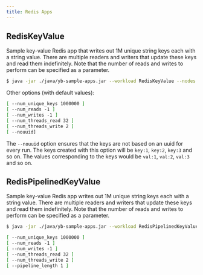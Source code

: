 ```yaml
---
title: Redis Apps
---
```


## RedisKeyValue

Sample key-value Redis app that writes out 1M unique string keys each with a string value. There are multiple readers and writers that update these keys and read them indefinitely. Note that the number of reads and writes to perform can be specified as a parameter.

```sh
$ java -jar ./java/yb-sample-apps.jar --workload RedisKeyValue --nodes localhost:6379
```

Other options (with default values):

```sh
[ --num_unique_keys 1000000 ]
[ --num_reads -1 ]
[ --num_writes -1 ]
[ --num_threads_read 32 ]
[ --num_threads_write 2 ]
[ --nouuid]
```

The `--nouuid` option ensures that the keys are not based on an uuid for every run. The keys created with this option will be `key:1`, `key:2`, `key:3` and so on. The values corresponding to the keys would be `val:1`, `val:2`, `val:3` and so on.

## RedisPipelinedKeyValue

Sample key-value Redis app writes out 1M unique string keys each with a string value. There are multiple readers and writers that update these keys and read them indefinitely. Note that the number of reads and writes to perform can be specified as a parameter.

```sh
$ java -jar ./java/yb-sample-apps.jar --workload RedisPipelinedKeyValue --nodes localhost:6379
```

```sh
[ --num_unique_keys 1000000 ]
[ --num_reads -1 ]
[ --num_writes -1 ]
[ --num_threads_read 32 ]
[ --num_threads_write 2 ]
[ --pipeline_length 1 ]
```